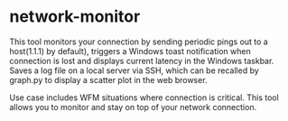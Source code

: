 # network-monitor

This tool monitors your connection by sending periodic pings out to a host(1.1.1) by default), triggers a Windows toast notification when connection is lost and displays current latency in the Windows taskbar. Saves a log file on a local server via SSH, which can be recalled by graph.py to display a scatter plot in the web browser.

Use case includes WFM situations where connection is critical. This tool allows you to monitor and stay on top of your network connection.

